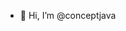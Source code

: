 - 👋 Hi, I’m @conceptjava


<!---
conceptjava/conceptjava is a ✨ special ✨ repository because its `README.md` (this file) appears on your GitHub profile.
You can click the Preview link to take a look at your changes.
--->
